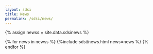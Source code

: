 ```yaml
---
layout: sdsi
title: News
permalink: /sdsi/news/
---
```

{% assign newss = site.data.sdsinews %}

<div class = "row">
    {% for news in newss %}
      {%include sdsi/news.html news=news %}
    {% endfor %}
</div>